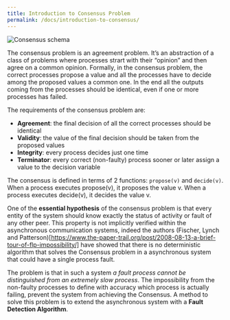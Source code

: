 ```yaml
---
title: Introduction to Consensus Problem
permalink: /docs/introduction-to-consensus/
---
```


![Consensus schema](../images/consensus-1.png)

The consensus problem is an agreement problem. It’s an abstraction of a class of problems where processes strart with their “opinion” and then agree on a common opinion. Formally, in the consensus problem, the correct processes propose a value and all the processes have to decide among the proposed values a common one.   In the end all the outputs coming from the processes should be identical, even if one or more processes has failed. 

The requirements of the consensus problem are:
- __Agreement__: the final decision of all the correct processes should be identical
- __Validity__: the value of the final decision should be taken from the proposed values
- __Integrity__: every process decides just one time
- __Terminator__: every correct (non-faulty) process sooner or later assign a value to the decision variable

The consensus is defined in terms of 2 functions: `propose(v)` and `decide(v)`.  When a process executes propose(v), it proposes the value v.   When a process executes decide(v), it decides the value v.

One of the __essential hypothesis__ of the consensus problem is that every entity of the system should know exactly the status of activity or fault of any other peer.   This property is not implicitly verified within the asynchronous communication systems, indeed the authors (Fischer, Lynch and Patterson)[https://www.the-paper-trail.org/post/2008-08-13-a-brief-tour-of-flp-impossibility/] have showed that there is no deterministic algorithm that solves the Consensus problem in a asynchronous system that could have a single process fault.

The problem is that in such a system *a fault process cannot be distinguished from an extremely slow process*. The impossibility from the non-faulty processes to define with accuracy which process is actually failing, prevent the system from achieving the Consensus.   A method to solve this problem is to extend the asynchronous system with a __Fault Detection Algorithm__.